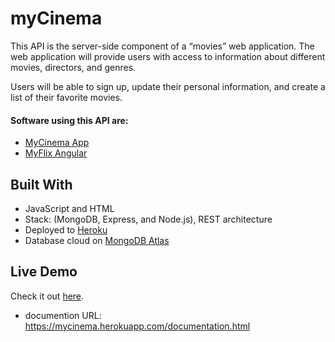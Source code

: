 # myCinema 

This API is the server-side component of a “movies” web application. The web application will provide users with access to information about different movies, directors, and genres. 

Users will be able to sign up, update their personal information, and create a list of their favorite movies.

#### Software using this API are:
- [MyCinema App](https://github.com/bryanevan/myCinema-client)
- [MyFlix Angular](https://github.com/bryanevan/myFlix_Angular)
  
## Built With
- JavaScript and HTML
- Stack: (MongoDB, Express, and Node.js), REST architecture
- Deployed to [Heroku](https://www.heroku.com/)
- Database cloud on [MongoDB Atlas](https://www.mongodb.com/atlas/database)

## Live Demo
Check it out [here](https://mycinema.herokuapp.com/).
- documention URL: https://mycinema.herokuapp.com/documentation.html
